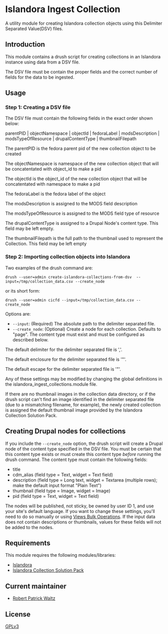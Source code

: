 # Islandora Ingest Collection

A utility module for creating Islandora collection objects using this Delimiter Separated Value(DSV) files.


## Introduction

This module contains  a drush script for creating collections in an Islandora instance using 
data from a DSV file.

The DSV file must be contain the proper fields and the correct number of fields for the data to be ingested.

## Usage

### Step 1: Creating a DSV file

The DSV file must contain the following fields in the exact order shown below:

parentPID | objectNamespace | objectId | fedoraLabel | modsDescription | modsTypeOfResource | drupalContentType | thumbnailFilepath

The parentPID is the fedora parent pid of the new collection object to be created

The objectNamespace is namespace of the new collection object that will be concatentated with object_id to make a pid

The objectId is the object_id of the new collection object that will be concatentated with namespace to make a pid

The fedoraLabel is the fedora label of the object

The modsDescription is assigned to the MODS field description

The modsTypeOfResource is assigned to the MODS field type of resource

The drupalContentType is assigned to a Drupal Node's content type. This field may be left empty.

The thumbnailFilepath is the full path to the thumbnail used to represent the Collection. This field may be left empty

### Step 2: Importing collection objects into Islandora


Two examples of the drush command are:

```
drush --user=admin create-islandora-collections-from-dsv  --input=/tmp/collection_data.csv --create_node
```
or its short form:

```
drush --user=admin cicfd --input=/tmp/collection_data.csv --create_node
```

Options are:

 * `--input`: (Required) The absolute path to the delimiter separated file.
 * `--create_node`: (Optional) Create a node for each collection. Defaults to "page". The content type must exist and must be configured as described below.

The default delimiter for the delimiter separated file is ','.

The default enclosure for the delimiter separated file is '"'.

The default escape for the delimiter separated file is '"'.

Any of these settings may be modified by changing the global definitions in the islandora_ingest_collections.module file.

If there are no thumbnail images in the collection data directory, or if the drush script can't find an image identified in the delimiter separated file (due to a mismatching filename, for example), the newly created collection is assigned the default thumbnail image provided by the Islandora Collection Solution Pack.


## Creating Drupal nodes for collections

If you include the `--create_node` option, the drush script will create a Drupal node of the  content type specified in the DSV file. You must be certain that this content type exists or must create this content type *before* running the drush command. The content type must contain the following fields:

 * title
 * cdm_alias (field type = Text, widget = Text field)
 * description (field type = Long text, widget = Textarea (multiple rows); make the default input format "Plain Text")
 * thumbnail (field type = Image, widget = Image)
 * pid (field type = Text, widget = Text field)


The nodes will be published, not sticky, be owned by user ID 1, and use your site's default language. If you want to change these settings, you'll need to do so manually or using [Views Bulk Operations](https://www.drupal.org/project/views_bulk_operations). If the input data does not contain descriptions or thumbnails, values for these fields will not be added to the nodes.

## Requirements

This module requires the following modules/libraries:

* [Islandora](https://github.com/islandora/islandora)
* [Islandora Collection Solution Pack](https://github.com/Islandora/islandora_solution_pack_collection)

## Current maintainer

* [Robert Patrick Waltz](https://github.com/robert-patrick-waltz)

## License

[GPLv3](http://www.gnu.org/licenses/gpl-3.0.txt)
